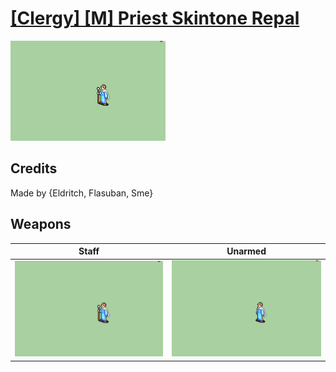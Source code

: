 # [\[Clergy\] \[M\] Priest Skintone Repal](./)

<img src="./7.%20Staff%20(+Magic)/Staff_000.png" alt="[Clergy] [M] Priest Skintone Repal standing" />

## Credits

Made by {Eldritch, Flasuban, Sme}

## Weapons


|Staff |Unarmed |
|  :---: | :---: |
| <img alt="Staff animation" src="./7.%20Staff%20(+Magic)/Staff.gif" /> | <img alt="Unarmed animation" src="./8.%20Unarmed/Unarmed.gif" /> |
